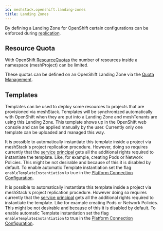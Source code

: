 ```yaml
---
id: meshstack.openshift.landing-zones
title: Landing Zones
---
```


By defining a Landing Zone for OpenShift certain configurations can be enforced during [replication](meshcloud.tenant).

## Resource Quota

With OpenShift [ResourceQuotas](https://docs.openshift.com/container-platform/3.11/dev_guide/compute_resources.html) the number of resources inside a namespace (meshProject) can be limited.

These quotas can be defined on an OpenShift Landing Zone via the [Quota Management](administration.landing-zones#defining-quotas).

## Templates

Templates can be used to deploy some resources to projects that are provisioned via meshStack. Templates will be synchronized automatically with OpenShift when they are put into a Landing Zone and meshTenants are using this Landing Zone. This template shows up in the OpenShift web console and can be applied manually by the user. Currently only one template can be uploaded and managed this way.

It is possible to automatically instantiate this template inside a project via meshStack's project replication procedure. However, doing so requires currently that the [service principal](meshstack.openshift.index#replicator-service-account) gets all the additional rights required to instantiate the template. Like, for example, creating Pods or Network Policies. This might be not desirable and because of this it is disabled by default. To enable automatic Template instantiation set the flag `enableTemplateInstantiation` to true in the [Platform Connection Configuration](administration.platforms#platform-connection-config).

It is possible to automatically instantiate this template inside a project via meshStack's project replication procedure. However doing so requires currently that the [service principal](meshstack.openshift.index#replicator-service-account) gets all the additional rights required to instantiate the template. Like for example creating Pods or Network Policies. This might be not desirable and because of this it is disabled by default. To enable automatic Template instantiation set the flag `enableTemplateInstantiation` to true in the [Platform Connection Configuration](administration.platforms#platform-connection-config).
